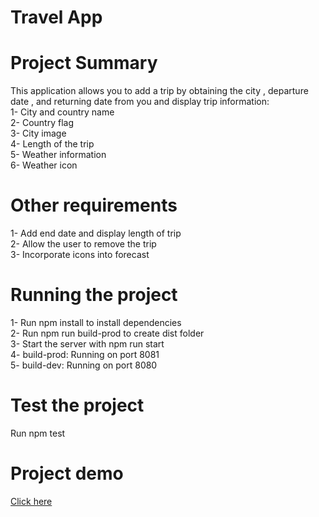 # Travel App 

# Project Summary
 This application allows you to add a trip by obtaining the city , departure date , and returning date from you and display trip information:<br>
 1- City and country name<br>
 2- Country flag<br>
 3- City image <br>
 4- Length of the trip <br>
 5- Weather information<br>
 6- Weather icon<br>

 # Other requirements
 1- Add end date and display length of trip<br>
 2- Allow the user to remove the trip<br>
 3- Incorporate icons into forecast

 # Running the project
 1- Run npm install to install dependencies<br>
 2- Run npm run build-prod to create dist folder<br>
 3- Start the server with npm run start<br>
 4- build-prod: Running on port 8081<br>
 5- build-dev: Running on port 8080

 # Test the project
 Run npm test 

 # Project demo 
 <a href="https://youtu.be/HOQejQ1duhk">Click here</a>

